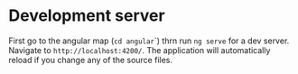 
# Development server

First go to the angular map (`cd angular`´) thrn run `ng serve` for a dev server. Navigate to `http://localhost:4200/`. The application will automatically reload if you change any of the source files.
